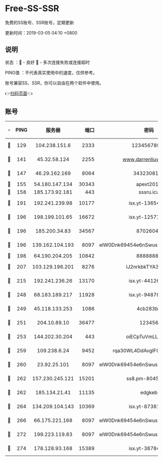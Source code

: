 # Free-SS-SSR

免费的SS账号、SSR账号，定期更新

更新时间：2019-03-05 04:10 +0800

## 说明

状态     ：🙂 - 良好 🙁 - 多次连接失败或连接超时

PING值   ：不代表真实使用中的速度，仅供参考。

账号兼容SS、SSR，你可以自由在两个软件中使用。

👉[扫码页面](https://liesauer.github.io/free-ss-ssr.github.io/)👈

## 账号

|-|PING|服务器|端口|密码|加密方式|区域|
|:----:|:----:|:-----:|-----:|:----:|:----:|:----:|
|🙂|129|104.238.151.6|2333|12345678900|aes-256-cfb|JP|
|🙂|141|45.32.58.124|2255|www.darrenliuwei.com|aes-256-cfb|JP|
|🙂|147|46.29.162.169|8064|3432308177|aes-256-cfb|RU|
|🙂|155|54.180.147.134|30343|apext2019|chacha20|KR|
|🙂|158|185.173.92.181|443|sssru.icu|rc4-md5|RU|
|🙂|191|192.241.239.98|10177|isx.yt-13654380|aes-256-cfb|US|
|🙂|196|198.199.101.65|16672|isx.yt-12571443|aes-256-cfb|US|
|🙂|196|185.200.34.83|34567|87026045|aes-256-cfb|US|
|🙂|196|139.162.104.193|8097|eIW0Dnk69454e6nSwuspv9DmS201tQ0D|aes-256-cfb|JP|
|🙂|198|64.190.204.205|10842|88888888|rc4-md5|US|
|🙂|207|103.129.196.201|8276|lJ2nrkbkTYA30wv0|aes-256-cfb|US|
|🙂|215|192.241.236.26|13170|isx.yt-44126456|aes-256-cfb|US|
|🙂|248|68.183.189.217|11928|isx.yt-94878692|aes-256-cfb|SG|
|🙂|249|45.118.133.253|1086|4cb283b8|aes-256-cfb|SG|
|🙂|251|204.10.89.10|36477|123456|aes-256-cfb|US|
|🙂|253|144.202.30.204|443|oiECpTuVmLLxk4Ts|aes-256-cfb|US|
|🙂|259|109.238.6.24|9452|rqa30WL4DdAvgIFG6Fs3znzTa|aes-256-cfb|FR|
|🙂|260|23.92.25.101|8097|eIW0Dnk69454e6nSwuspv9DmS201tQ0D|aes-256-cfb|US|
|🙂|262|157.230.245.121|15201|ss8.pm-80454151|aes-256-cfb|SG|
|🙂|262|185.134.21.41|11135|edgkeb|aes-256-cfb|GB|
|🙂|264|134.209.104.143|10369|isx.yt-87381923|aes-256-cfb|SG|
|🙂|266|66.175.221.168|8097|eIW0Dnk69454e6nSwuspv9DmS201tQ0D|aes-256-cfb|US|
|🙂|272|199.223.119.83|8097|eIW0Dnk69454e6nSwuspv9DmS201tQ0D|aes-256-cfb|US|
|🙂|274|178.128.93.168|15389|isx.yt-38784218|aes-256-cfb|SG|

